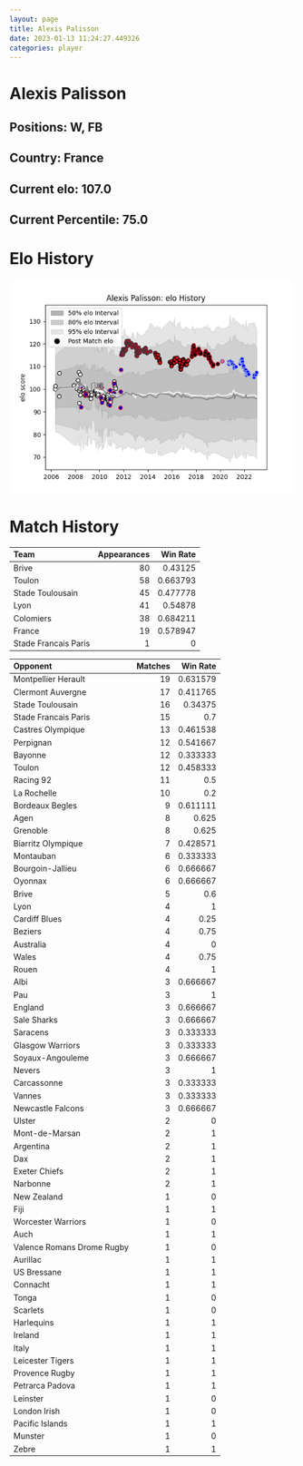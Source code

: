 ```yaml
---  
layout: page  
title: Alexis Palisson  
date: 2023-01-13 11:24:27.449326  
categories: player  
---
```

# Alexis Palisson

## Positions: W, FB

## Country: France

## Current elo: 107.0

## Current Percentile: 75.0

# Elo History


![elo history](history_AlexisPalisson.png)
# Match History


| Team                 |   Appearances |   Win Rate |
|:---------------------|--------------:|-----------:|
| Brive                |            80 |   0.43125  |
| Toulon               |            58 |   0.663793 |
| Stade Toulousain     |            45 |   0.477778 |
| Lyon                 |            41 |   0.54878  |
| Colomiers            |            38 |   0.684211 |
| France               |            19 |   0.578947 |
| Stade Francais Paris |             1 |   0        |

| Opponent                   |   Matches |   Win Rate |
|:---------------------------|----------:|-----------:|
| Montpellier Herault        |        19 |   0.631579 |
| Clermont Auvergne          |        17 |   0.411765 |
| Stade Toulousain           |        16 |   0.34375  |
| Stade Francais Paris       |        15 |   0.7      |
| Castres Olympique          |        13 |   0.461538 |
| Perpignan                  |        12 |   0.541667 |
| Bayonne                    |        12 |   0.333333 |
| Toulon                     |        12 |   0.458333 |
| Racing 92                  |        11 |   0.5      |
| La Rochelle                |        10 |   0.2      |
| Bordeaux Begles            |         9 |   0.611111 |
| Agen                       |         8 |   0.625    |
| Grenoble                   |         8 |   0.625    |
| Biarritz Olympique         |         7 |   0.428571 |
| Montauban                  |         6 |   0.333333 |
| Bourgoin-Jallieu           |         6 |   0.666667 |
| Oyonnax                    |         6 |   0.666667 |
| Brive                      |         5 |   0.6      |
| Lyon                       |         4 |   1        |
| Cardiff Blues              |         4 |   0.25     |
| Beziers                    |         4 |   0.75     |
| Australia                  |         4 |   0        |
| Wales                      |         4 |   0.75     |
| Rouen                      |         4 |   1        |
| Albi                       |         3 |   0.666667 |
| Pau                        |         3 |   1        |
| England                    |         3 |   0.666667 |
| Sale Sharks                |         3 |   0.666667 |
| Saracens                   |         3 |   0.333333 |
| Glasgow Warriors           |         3 |   0.333333 |
| Soyaux-Angouleme           |         3 |   0.666667 |
| Nevers                     |         3 |   1        |
| Carcassonne                |         3 |   0.333333 |
| Vannes                     |         3 |   0.333333 |
| Newcastle Falcons          |         3 |   0.666667 |
| Ulster                     |         2 |   0        |
| Mont-de-Marsan             |         2 |   1        |
| Argentina                  |         2 |   1        |
| Dax                        |         2 |   1        |
| Exeter Chiefs              |         2 |   1        |
| Narbonne                   |         2 |   1        |
| New Zealand                |         1 |   0        |
| Fiji                       |         1 |   1        |
| Worcester Warriors         |         1 |   0        |
| Auch                       |         1 |   1        |
| Valence Romans Drome Rugby |         1 |   0        |
| Aurillac                   |         1 |   1        |
| US Bressane                |         1 |   1        |
| Connacht                   |         1 |   1        |
| Tonga                      |         1 |   0        |
| Scarlets                   |         1 |   0        |
| Harlequins                 |         1 |   1        |
| Ireland                    |         1 |   1        |
| Italy                      |         1 |   1        |
| Leicester Tigers           |         1 |   1        |
| Provence Rugby             |         1 |   1        |
| Petrarca Padova            |         1 |   1        |
| Leinster                   |         1 |   0        |
| London Irish               |         1 |   0        |
| Pacific Islands            |         1 |   1        |
| Munster                    |         1 |   0        |
| Zebre                      |         1 |   1        |